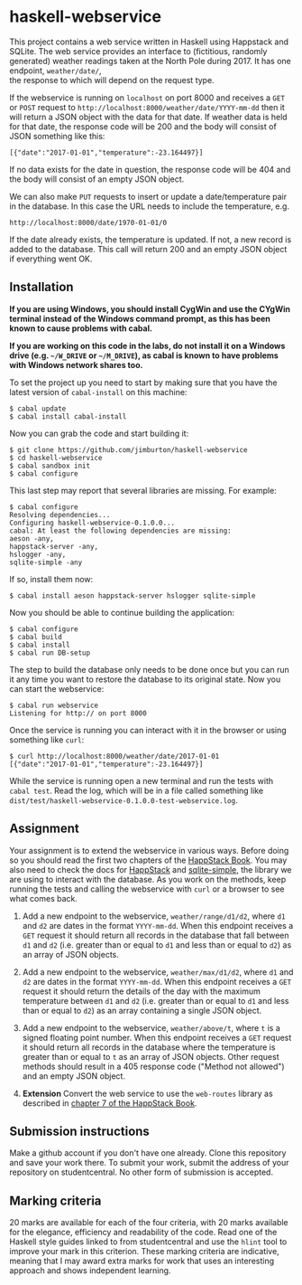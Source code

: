 # haskell-webservice

This project contains a web service written in Haskell using Happstack and SQLite.
The web service provides an interface to (fictitious, randomly generated) weather 
readings taken at the North Pole during 2017. It has one endpoint, `weather/date/`,  
the response to which will depend on the request type.

If the webservice is running on `localhost` on port 8000 and receives a `GET` or
`POST` request to `http://localhost:8000/weather/date/YYYY-mm-dd` then it will
return a JSON object with the data for that date. If weather data is held for that
date, the response code will be 200 and the body will consist of JSON something like 
this:

    [{"date":"2017-01-01","temperature":-23.164497}]

If no data exists for the date in question, the response code will be 404 and the body 
will consist of an empty JSON object.

We can also make `PUT` requests to insert or update a date/temperature pair in the database.
In this case the URL needs to include the temperature, e.g.

    http://localhost:8000/date/1970-01-01/0

If the date already exists, the temperature is updated. If not, a new record is added to the 
database. This call will return 200 and an empty JSON object if everything went OK.

## Installation

**If you are using Windows, you should install CygWin and use the CYgWin terminal instead 
of the Windows command prompt, as this has been known to cause problems with cabal.**

**If you are working on this code in the labs, do not install it on a Windows drive (e.g. `~/W_DRIVE` 
or `~/M_DRIVE`), as cabal is known to have problems with Windows network shares too.**

To set the project up you need to start by making sure that you have the latest version of
`cabal-install` on this machine:

    $ cabal update
    $ cabal install cabal-install
	
Now you can grab the code and start building it:

    $ git clone https://github.com/jimburton/haskell-webservice
    $ cd haskell-webservice
    $ cabal sandbox init
    $ cabal configure
	
This last step may report that several libraries are missing. For example:

    $ cabal configure
    Resolving dependencies...
    Configuring haskell-webservice-0.1.0.0...
    cabal: At least the following dependencies are missing:
    aeson -any,
    happstack-server -any,
    hslogger -any,
    sqlite-simple -any

If so, install them now:

	$ cabal install aeson happstack-server hslogger sqlite-simple

Now you should be able to continue building the application:

    $ cabal configure
	$ cabal build
	$ cabal install
	$ cabal run DB-setup

The step to build the database only needs to be done once but you can
run it any time you want to restore the database to its original
state. Now you can start the webservice:

    $ cabal run webservice 
    Listening for http:// on port 8000


Once the service is running you can interact with it in the
browser or using something like `curl`:

    $ curl http://localhost:8000/weather/date/2017-01-01
	[{"date":"2017-01-01","temperature":-23.164497}]
	
While the service is running open a new terminal and run the tests with `cabal test`. 
Read the log, which will be in a file called something like 
`dist/test/haskell-webservice-0.1.0.0-test-webservice.log`.

## Assignment

Your assignment is to extend the webservice in various ways. Before doing so you should read 
the first two chapters of the [HappStack Book](http://happstack.com/docs/crashcourse/index.html). 
You may also need to check the docs for [HappStack](https://hackage.haskell.org/package/happstack-server)
and [sqlite-simple](https://hackage.haskell.org/package/sqlite-simple-0.4.14.0/docs/Database-SQLite-Simple.html), 
the library we are using to interact with the database. As you work on the methods, keep running the tests
and calling the webservice with `curl` or a browser to see what comes back.

1. Add a new endpoint to the webservice, `weather/range/d1/d2`, where `d1` and `d2` are dates in the format 
`YYYY-mm-dd`. When this endpoint receives a `GET` request it should return all records in the database that
fall between `d1` and `d2` (i.e. greater than or equal to `d1` and less than or equal to `d2`) as an array of 
JSON objects. 

2. Add a new endpoint to the webservice, `weather/max/d1/d2`, where `d1` and `d2` are dates in the format 
`YYYY-mm-dd`. When this endpoint receives a `GET` request it should return the details of the day with the
maximum temperature between `d1` and `d2` (i.e. greater than or equal to `d1` and less than or equal to `d2`) 
as an array containing a single JSON object. 

3. Add a new endpoint to the webservice, `weather/above/t`, where `t` is a signed floating point number. 
When this endpoint receives a `GET` request it should return all records in the database where the
temperature is greater than or equal to `t` as an array of JSON objects. Other request methods should result 
in a 405 response code ("Method not allowed") and an empty JSON object.

4. **Extension** Convert the web service to use the `web-routes` library as described in 
[chapter 7 of the HappStack Book](http://happstack.com/docs/crashcourse/WebRoutes.html#web-routes).

## Submission instructions

Make a github account if you don't have one already. Clone this repository and save your work there.
To submit your work, submit the address of your repository on studentcentral. No other form of submission
is accepted.

## Marking criteria

20 marks are available for each of the four criteria, with 20 marks available for the elegance, efficiency
and readability of the code. Read one of the Haskell style guides linked to from studentcentral and use
the `hlint` tool to improve your mark in this criterion. These marking criteria are indicative, meaning that
I may award extra marks for work that uses an interesting approach and shows independent learning. 

